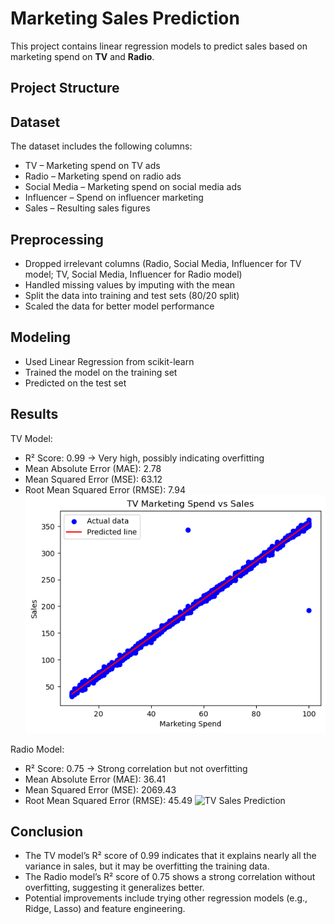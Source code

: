 # Marketing Sales Prediction
This project contains linear regression models to predict sales based on marketing spend on **TV** and **Radio**.

## Project Structure

## Dataset
The dataset includes the following columns:
- TV – Marketing spend on TV ads
- Radio – Marketing spend on radio ads
- Social Media – Marketing spend on social media ads
- Influencer – Spend on influencer marketing
- Sales – Resulting sales figures

## Preprocessing
- Dropped irrelevant columns (Radio, Social Media, Influencer for TV model; TV, Social Media, Influencer for Radio model)
- Handled missing values by imputing with the mean
- Split the data into training and test sets (80/20 split)
- Scaled the data for better model performance

## Modeling
- Used Linear Regression from scikit-learn
- Trained the model on the training set
- Predicted on the test set

## Results
TV Model:
- R² Score: 0.99 → Very high, possibly indicating overfitting
- Mean Absolute Error (MAE): 2.78
- Mean Squared Error (MSE): 63.12
- Root Mean Squared Error (RMSE): 7.94
![TV Sales Prediction](output_tv_sales.png)

Radio Model:
- R² Score: 0.75 → Strong correlation but not overfitting
- Mean Absolute Error (MAE): 36.41
- Mean Squared Error (MSE): 2069.43
- Root Mean Squared Error (RMSE): 45.49
![TV Sales Prediction](output_radio_sales.png)

## Conclusion
- The TV model’s R² score of 0.99 indicates that it explains nearly all the variance in sales, but it may be overfitting the training data.
- The Radio model’s R² score of 0.75 shows a strong correlation without overfitting, suggesting it generalizes better.
- Potential improvements include trying other regression models (e.g., Ridge, Lasso) and feature engineering.
